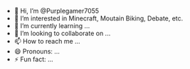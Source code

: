 - 👋 Hi, I’m @Purplegamer7055
- 👀 I’m interested in Minecraft, Moutain Biking, Debate, etc.
- 🌱 I’m currently learning ...
- 💞️ I’m looking to collaborate on ...
- 📫 How to reach me ...
- 😄 Pronouns: ...
- ⚡ Fun fact: ...

<!---
Purplegamer7055/Purplegamer7055 is a ✨ special ✨ repository because its `README.md` (this file) appears on your GitHub profile.
You can click the Preview link to take a look at your changes.
--->
